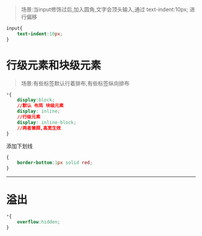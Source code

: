 

> 场景:当input修饰过后,加入圆角,文字会顶头输入,通过 text-indent:10px; 进行偏移

```css
input{
    text-indent:10px;
}
```

# 行级元素和块级元素

> 场景:有些标签默认行着排布,有些标签纵向排布

```css
*{
    display:block;
    //默认 布局 块级元素
    display: inline;
    //行级元素
    display: inline-block;
    //两者兼顾,高宽生效
}

```
添加下划线
```css
{
    border-bottom:1px solid red;
}
```
----
# 溢出

```css
*{
    overflow:hidden;
}
```
